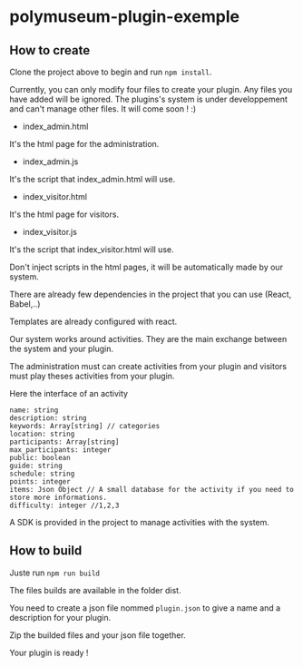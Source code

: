 # polymuseum-plugin-exemple

## How to create

Clone the project above to begin and run `npm install`.

Currently, you can only modify four files to create your plugin. Any files you have added will be ignored. The plugins's system is under developpement and can't manage other files. It will come soon ! :)

- index_admin.html

It's the html page for the administration.

- index_admin.js

It's the script that index_admin.html will use.

- index_visitor.html

It's the html page for visitors.

- index_visitor.js

It's the script that index_visitor.html will use.

Don't inject scripts in the html pages, it will be automatically made by our system.

There are already few dependencies in the project that you can use (React, Babel,..)

Templates are already configured with react.

Our system works around activities. They are the main exchange between the system and your plugin.

The administration must can create activities from your plugin and visitors must play theses activities from your plugin.

Here the interface of an activity

```
name: string
description: string
keywords: Array[string] // categories
location: string
participants: Array[string]
max_participants: integer
public: boolean
guide: string
schedule: string
points: integer
items: Json Object // A small database for the activity if you need to store more informations.
difficulty: integer //1,2,3
```

A SDK is provided in the project to manage activities with the system.

## How to build

Juste run `npm run build`

The files builds are available in the folder dist.

You need to create a json file nommed `plugin.json` to give a name and a description for your plugin.

Zip the builded files and your json file together.

Your plugin is ready !

